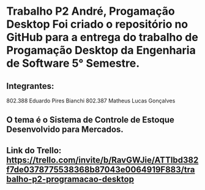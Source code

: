 # Trabalho P2 André, Progamação Desktop Foi criado o repositório no GitHub para a entrega do trabalho de Progamação Desktop da Engenharia de Software 5° Semestre.

## Integrantes:
  802.388 Eduardo Pires Bianchi
  802.387 Matheus Lucas Gonçalves
## O tema é o Sistema de Controle de Estoque Desenvolvido para Mercados.

## Link do Trello: https://trello.com/invite/b/RavGWJie/ATTIbd382f7de0378775538368b87043e0064919F883/trabalho-p2-programacao-desktop
